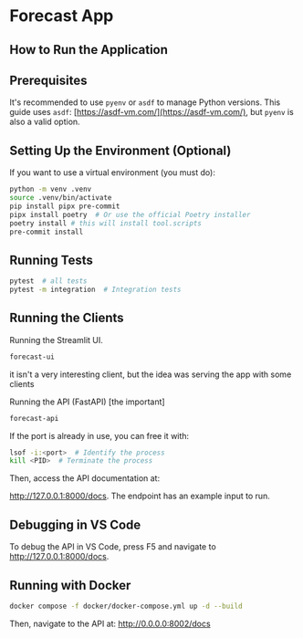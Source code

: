 # Forecast App


## How to Run the Application
## Prerequisites

It's recommended to use `pyenv` or `asdf` to manage Python versions.
This guide uses `asdf`: [https://asdf-vm.com/](https://asdf-vm.com/), but `pyenv` is also a valid option.

## Setting Up the Environment (Optional)

If you want to use a virtual environment (you must do):

```sh
python -m venv .venv
source .venv/bin/activate
pip install pipx pre-commit
pipx install poetry  # Or use the official Poetry installer
poetry install # this will install tool.scripts
pre-commit install
```

## Running Tests
```sh
pytest  # all tests
pytest -m integration  # Integration tests
```

## Running the Clients
Running the Streamlit UI.
```sh
forecast-ui
```
it isn't a very interesting client, but the idea was serving the app with some clients

Running the API (FastAPI) [the important]
```sh
forecast-api
```
If the port is already in use, you can free it with:

```sh
lsof -i:<port>  # Identify the process
kill <PID>  # Terminate the process
```

Then, access the API documentation at:

http://127.0.0.1:8000/docs. The endpoint has an example input to run.

## Debugging in VS Code
To debug the API in VS Code, press F5 and navigate to http://127.0.0.1:8000/docs.

## Running with Docker
```sh
docker compose -f docker/docker-compose.yml up -d --build
```

Then, navigate to the API at: http://0.0.0.0:8002/docs
